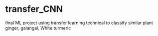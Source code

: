 # transfer_CNN
final ML project using transfer learning technical to classify similar plant ginger, galangal, White turmeric  
